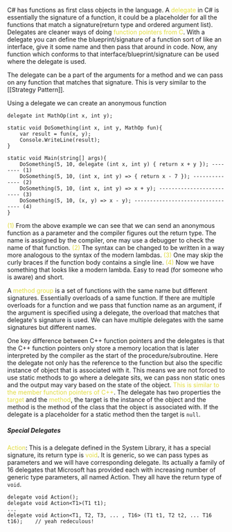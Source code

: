 C# has functions as first class objects in the language. A <span style="color:#e1db3d">delegate</span> in C# is essentially the signature of a function, it could be a placeholder for all the functions that match a signature(return type and ordered argument list). Delegates are cleaner ways of doing <span style="color:#e1db3d">function pointers from C</span>. With a delegate you can define the blueprint/signature of a function sort of like an interface, give it some name and then pass that around in code. Now, any function which conforms to that interface/blueprint/signature can be used where the delegate is used.

The delegate can be a part of the arguments for a method and we can pass on any function that matches that signature. This is very similar to the [[Strategy Pattern]].

Using a delegate we can create an anonymous function
```
delegate int MathOp(int x, int y);

static void DoSomething(int x, int y, MathOp fun){
	var result = fun(x, y);
	Console.WriteLine(result);
}

static void Main(string[] args){
	DoSomething(5, 10, delegate (int x, int y) { return x + y }); -------- (1)
	DoSomething(5, 10, (int x, int y) => { return x - 7 }); -------------- (2)
	DoSomething(5, 10, (int x, int y) => x + y); ------------------------- (3)
	DoSomething(5, 10, (x, y) => x - y); --------------------------------- (4)
}
```
<span style="color:#e1db3d">(1)</span> From the above example we can see that we can send an anonymous function as a parameter and the compiler figures out the return type. The name is assigned by the compiler, one may use a debugger to check the name of that function.
<span style="color:#e1db3d">(2)</span> The syntax can be changed to be written in a way more analogous to the syntax of the modern lambdas.
<span style="color:#e1db3d">(3)</span> One may skip the curly braces if the function body contains a single line.
<span style="color:#e1db3d">(4)</span> Now we have something that looks like a modern lambda. Easy to read (for someone who is aware) and short.

A <span style="color:#e1db3d">method group<span style="color:#e1db3d"></span></span> is a set of functions with the same name but different signatures. Essentially overloads of a same function. If there are multiple overloads for a function and we pass that function name as an argument, if the argument is specified using a delegate, the overload that matches that delegate's signature is used.
We can have multiple delegates with the same signatures but different names.

One key difference between C++ function pointers and the delegates is that the C++ function pointers only store a memory location that is later interpreted by the compiler as the start of the procedure/subroutine. Here the delegate not only has the reference to the function but also the specific instance of object that is associated with it. This means we are not forced to use static methods to go where a delegate sits, we can pass non static ones and the output may vary based on the state of the object. <span style="color:#e1db3d">This is similar to the member function pointers of C++</span>.
The delegate has two properties the <span style="color:#e1db3d">target</span> and the <span style="color:#e1db3d">method</span>, the target is the instance of the object and the method is the method of the class that the object is associated with. If the delegate is a placeholder for a static method then the target is `null`.

##### Special Delegates
<span style="color:#e1db3d">Action</span>: This is a delegate defined in the System Library, it has a special signature, its return type is <span style="color:#e1db3d">void</span>. It is generic, so we can pass types as parameters and we will have corresponding delegate. Its actually a family of 16 delegates that Microsoft has provided each with increasing number of generic type parameters, all named Action. They all have the return type of `void`.
```
delegate void Action();
delegate void Action<T1>(T1 t1);
...
delegate void Action<T1, T2, T3, ... , T16> (T1 t1, T2 t2, ... T16 t16);    // yeah redeculous!
```


